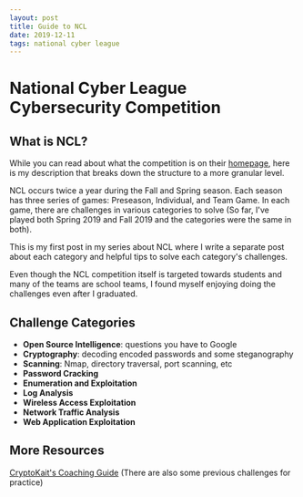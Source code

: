 ```yaml
---
layout: post
title: Guide to NCL
date: 2019-12-11
tags: national cyber league
---
```


# National Cyber League Cybersecurity Competition

## What is NCL?

While you can read about what the competition is on their [homepage](https://www.nationalcyberleague.org/), here is my description that breaks down the structure to a more granular level.

NCL occurs twice a year during the Fall and Spring season. Each season has three series of games: Preseason, Individual, and Team Game. In each game, there are challenges in various categories to solve (So far, I've played both Spring 2019 and Fall 2019 and the categories were the same in both). 

This is my first post in my series about NCL where I write a separate post about each category and helpful tips to solve each category's challenges.

Even though the NCL competition itself is targeted towards students and many of the teams are school teams, I found myself enjoying doing the challenges even after I graduated.

## Challenge Categories

* **Open Source Intelligence**: questions you have to Google
* **Cryptography**: decoding encoded passwords and some steganography
* **Scanning**: Nmap, directory traversal, port scanning, etc
* **Password Cracking**
* **Enumeration and Exploitation**
* **Log Analysis**
* **Wireless Access Exploitation**
* **Network Traffic Analysis**
* **Web Application Exploitation**

## More Resources

[CryptoKait's Coaching Guide](https://cryptokait.com/workshops/ncl-coaching-guide/) (There are also some previous challenges for practice)
